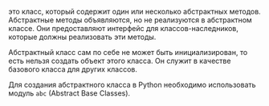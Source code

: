 это класс, который содержит один или несколько абстрактных методов. Абстрактные методы объявляются, но не реализуются в абстрактном классе. Они предоставляют интерфейс для классов-наследников, которые должны реализовать эти методы.

Абстрактный класс сам по себе не может быть инициализирован, то есть нельзя создать объект этого класса. Он служит в качестве базового класса для других классов.

Для создания абстрактного класса в Python необходимо использовать модуль `abc` (Abstract Base Classes).


